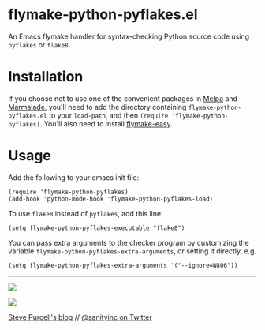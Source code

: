 flymake-python-pyflakes.el
==========================

An Emacs flymake handler for syntax-checking Python source code using
`pyflakes` or `flake8`.

Installation
=============

If you choose not to use one of the convenient packages in
[Melpa][melpa] and [Marmalade][marmalade], you'll need to add the
directory containing `flymake-python-pyflakes.el` to your `load-path`, and then
`(require 'flymake-python-pyflakes)`. You'll also need to install
[flymake-easy](https://github.com/purcell/flymake-easy).

Usage
=====

Add the following to your emacs init file:

    (require 'flymake-python-pyflakes)
    (add-hook 'python-mode-hook 'flymake-python-pyflakes-load)

To use `flake8` instead of `pyflakes`, add this line:

    (setq flymake-python-pyflakes-executable "flake8")

You can pass extra arguments to the checker program by customizing
the variable `flymake-python-pyflakes-extra-arguments`, or setting it
directly, e.g.

    (setq flymake-python-pyflakes-extra-arguments '("--ignore=W806"))

[marmalade]: http://marmalade-repo.org
[melpa]: http://melpa.milkbox.net

<hr>

[![](http://api.coderwall.com/purcell/endorsecount.png)](http://coderwall.com/purcell)

[![](http://www.linkedin.com/img/webpromo/btn_liprofile_blue_80x15.png)](http://uk.linkedin.com/in/stevepurcell)

[Steve Purcell's blog](http://www.sanityinc.com/) // [@sanityinc on Twitter](https://twitter.com/sanityinc)
